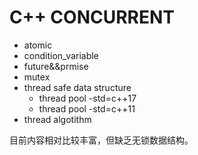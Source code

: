 # C++ CONCURRENT

- atomic
- condition_variable
- future&&prmise
- mutex
- thread safe data structure
  - thread pool -std=c++17
  - thread pool -std=c++11
- thread algotithm

目前内容相对比较丰富，但缺乏无锁数据结构。